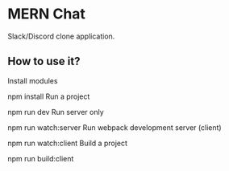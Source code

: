 # MERN Chat
Slack/Discord clone application.

## How to use it?
Install modules

npm install
Run a project

npm run dev
Run server only

npm run watch:server
Run webpack development server (client)

npm run watch:client
Build a project

npm run build:client
